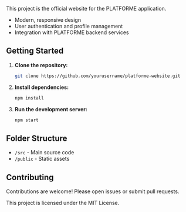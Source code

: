 This project is the official website for the PLATFORME application.



- Modern, responsive design
- User authentication and profile management
- Integration with PLATFORME backend services

## Getting Started

1. **Clone the repository:**
    ```bash
    git clone https://github.com/yourusername/platforme-website.git
    ```
2. **Install dependencies:**
    ```bash
    npm install
    ```
3. **Run the development server:**
    ```bash
    npm start
    ```

## Folder Structure

- `/src` - Main source code
- `/public` - Static assets

## Contributing

Contributions are welcome! Please open issues or submit pull requests.



This project is licensed under the MIT License.